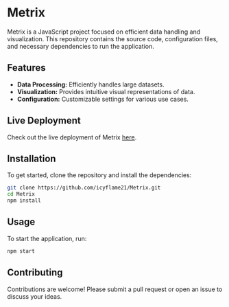 # Metrix

Metrix is a JavaScript project focused on efficient data handling and visualization. This repository contains the source code, configuration files, and necessary dependencies to run the application.

## Features

- **Data Processing:** Efficiently handles large datasets.
- **Visualization:** Provides intuitive visual representations of data.
- **Configuration:** Customizable settings for various use cases.

## Live Deployment

Check out the live deployment of Metrix [here](https://metriq.vercel.app/).

## Installation

To get started, clone the repository and install the dependencies:

```bash
git clone https://github.com/icyflame21/Metrix.git
cd Metrix
npm install
```

## Usage

To start the application, run:

```bash
npm start
```

## Contributing

Contributions are welcome! Please submit a pull request or open an issue to discuss your ideas.
